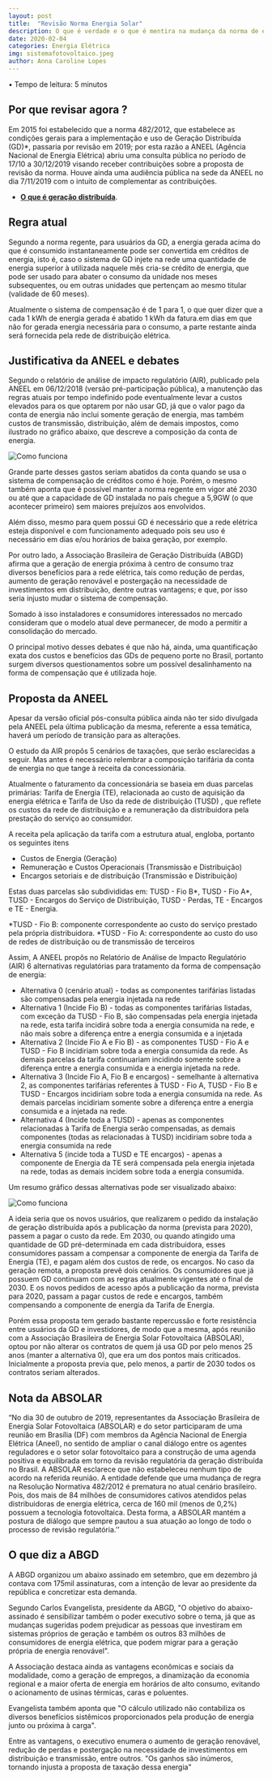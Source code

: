 ```yaml
---
layout: post
title:  "Revisão Norma Energia Solar"
description: O que é verdade e o que é mentira na mudança da norma de energia solar
date: 2020-02-04
categories: Energia Elétrica
img: sistemafotovoltaico.jpeg
author: Anna Caroline Lopes
---
```



•	Tempo de leitura: 5 minutos

<h2> Por que revisar agora ? </h2>

Em 2015 foi estabelecido que a norma 482/2012, que estabelece as condições gerais para a implementação e uso de Geração Distribuída (GD)*, passaria por revisão em 2019; por esta razão a ANEEL (Agência Nacional de Energia Elétrica) abriu uma consulta pública no período de 17/10 a 30/12/2019 visando receber contribuições sobre a proposta de revisão da norma. Houve ainda uma audiência pública na sede da ANEEL no dia 7/11/2019 com o intuito de complementar as contribuições.

*  **[O que é geração distribuída](http://www.inee.org.br/forum_ger_distrib.asp)**.

<h2>Regra atual </h2>

Segundo a norma regente, para usuários da GD, a energia gerada acima do que é consumido instantaneamente pode ser convertida em créditos de energia, isto é, caso o sistema de GD injete na rede uma quantidade de energia superior à utilizada naquele mês cria-se crédito de energia, que pode ser usado para abater o consumo da unidade nos meses subsequentes, ou em outras unidades que pertençam ao mesmo titular (validade de 60 meses). 

Atualmente o sistema de compensação é de 1 para 1, o que quer dizer que a cada 1 kWh de energia gerada é abatido 1 kWh da fatura.em dias em que não for gerada energia necessária para o consumo, a parte restante ainda será fornecida pela rede de distribuição elétrica.



<h2> Justificativa da ANEEL e debates </h2>

Segundo o relatório de análise de impacto regulatório (AIR), publicado pela ANEEL em 06/12/2018 (versão pré-participação pública), a manutenção das regras atuais por tempo indefinido pode eventualmente levar a custos elevados para os que optarem por não usar GD, já que o valor pago da conta de energia não inclui somente geração de energia, mas também custos de transmissão, distribuição, além de demais impostos, como ilustrado no gráfico abaixo, que descreve a composição da conta de energia. 

![Como funciona](foto1.png)

Grande parte desses gastos seriam abatidos da conta quando se usa o sistema de compensação de créditos como é hoje. Porém, o mesmo também aponta que é possível manter a norma regente em vigor até 2030 ou até que a capacidade de GD instalada no país chegue a 5,9GW (o que acontecer primeiro) sem maiores prejuízos aos envolvidos.

Além disso, mesmo para quem possui GD é necessário que a rede elétrica esteja disponível e com funcionamento adequado pois seu uso é necessário em dias e/ou horários de baixa geração, por exemplo. 

Por outro lado, a Associação Brasileira de Geração Distribuída (ABGD) afirma que a geração de energia próxima à centro de consumo traz diversos benefícios para a rede elétrica, tais como redução de perdas, aumento de geração renovável e postergação na necessidade de investimentos em distribuição, dentre outras vantagens; e que, por isso seria injusto mudar o sistema de compensação.

Somado à isso instaladores e consumidores interessados no mercado consideram que o modelo atual deve permanecer, de modo a permitir a consolidação do mercado.

O principal motivo desses debates é que não há, ainda, uma quantificação exata dos custos e benefícios das GDs de pequeno porte no Brasil, portanto surgem diversos questionamentos sobre um possível desalinhamento na forma de compensação que é utilizada hoje.

<h2> Proposta da ANEEL </h2>

Apesar da versão oficial pós-consulta pública ainda não ter sido divulgada pela ANEEL pela última publicação da mesma, referente a essa temática, haverá um período de transição para as alterações.

O estudo da AIR propôs 5 cenários de taxações, que serão esclarecidas a seguir. Mas antes é necessário relembrar a composição tarifária da conta de energia no que tange à receita da concessionária.

Atualmente o faturamento da concessionária se baseia em duas parcelas primárias: Tarifa de Energia (TE), relacionada ao custo de aquisição da energia elétrica e Tarifa de Uso da rede de distribuição (TUSD) , que reflete os custos da rede de distribuição e a remuneração da distribuidora pela prestação do serviço ao consumidor. 

A receita pela aplicação da tarifa com a estrutura atual, engloba, portanto os seguintes itens

<ul>
  <li>Custos de Energia (Geração)</li>
  <li>Remuneração e Custos Operacionais (Transmissão e Distribuição)</li>
  <li>Encargos setoriais e de distribuição (Transmissão e Distribuição)</li>
</ul>

Estas duas parcelas são subdivididas em: TUSD - Fio B*, TUSD - Fio A*, TUSD - Encargos do Serviço de Distribuição, TUSD - Perdas, TE - Encargos e TE - Energia.

*TUSD - Fio B:  componente correspondente ao custo do serviço prestado pela própria distribuidora.
*TUSD - Fio A: correspondente ao custo do uso de redes de distribuição ou de transmissão de terceiros

Assim, A ANEEL propôs no Relatório de Análise de Impacto Regulatório (AIR) 6 alternativas regulatórias para tratamento da forma de compensação de energia:

<ul>
  <li>Alternativa 0 (cenário atual) - todas as componentes tarifárias listadas são compensadas pela energia injetada na rede
</li>
  <li>Alternativa 1 (Incide Fio B) - todas as componentes tarifárias listadas, com exceção da TUSD - Fio B, são compensadas pela energia injetada na rede, esta tarifa incidirá sobre toda a energia consumida na rede, e não mais sobre a diferença entre a energia consumida e a injetada
</li>
  <li>Alternativa 2 (Incide Fio A e Fio B) - as componentes TUSD - Fio A e TUSD - Fio B incidiriam sobre toda a energia consumida da rede. As demais parcelas da tarifa continuariam incidindo somente sobre a diferença entre a energia consumida e a energia injetada na rede.
</li>
<li>Alternativa 3 (Incide Fio A, Fio B e encargos) - semelhante à alternativa 2, as componentes tarifárias referentes à TUSD - Fio A, TUSD - Fio B e TUSD - Encargos incidiriam sobre toda a energia consumida na rede. As demais parcelas incidiriam somente sobre a diferença entre a energia consumida e a injetada na rede.
</li>
<li>Alternativa 4 (Incide toda a TUSD) - apenas as componentes relacionadas à Tarifa de Energia serão compensadas, as demais componentes (todas as relacionadas à TUSD) incidiriam sobre toda a energia consumida na rede

</li>
<li>Alternativa 5 (incide toda a TUSD e TE encargos) - apenas a componente de Energia da TE será compensada pela energia injetada na rede, todas as demais incidem sobre toda a energia consumida.

</li>
</ul>

Um resumo gráfico dessas alternativas pode ser visualizado abaixo:

![Como funciona](2.png)

A ideia seria que os novos usuários, que realizarem o pedido da instalação de geração distribuída após a publicação da norma (prevista para 2020), passem a pagar o custo da rede. Em 2030, ou quando atingido uma quantidade de GD pré-determinada em cada distribuidora, esses consumidores passam a compensar a componente de energia da Tarifa de Energia (TE), e pagam além dos custos de rede, os encargos. No caso da geração remota, a proposta prevê dois cenários. Os consumidores que já possuem GD continuam com as regras atualmente vigentes até o final de 2030. E os novos pedidos de acesso após a publicação da norma, prevista para 2020, passam a pagar custos de rede e encargos, também compensando a componente de energia da Tarifa de Energia.

Porém essa proposta tem gerado bastante repercussão e forte resistência entre usuários da GD e investidores, de modo que a mesma, após reunião com a  Associação Brasileira de Energia Solar Fotovoltaica (ABSOLAR), optou por não alterar os contratos de quem já usa GD por pelo menos 25 anos (manter a alternativa 0), que era um dos pontos mais criticados. Inicialmente a proposta previa que, pelo menos, a partir de 2030 todos os contratos seriam alterados. 

<h2> Nota da ABSOLAR </h2>
“No dia 30 de outubro de 2019, representantes da Associação Brasileira de Energia Solar Fotovoltaica (ABSOLAR) e do setor participaram de uma reunião em Brasília (DF) com membros da Agência Nacional de Energia Elétrica (Aneel), no sentido de ampliar o canal diálogo entre os agentes reguladores e o setor solar fotovoltaico para a construção de uma agenda positiva e equilibrada em torno da revisão regulatória da geração distribuída no Brasil. A ABSOLAR esclarece que não estabeleceu nenhum tipo de acordo na referida reunião. A entidade defende que uma mudança de regra na Resolução Normativa 482/2012 é prematura no atual cenário brasileiro. Pois, dos mais de 84 milhões de consumidores cativos atendidos pelas distribuidoras de energia elétrica, cerca de 160 mil (menos de 0,2%) possuem a tecnologia fotovoltaica. Desta forma, a ABSOLAR mantém a postura de diálogo que sempre pautou a sua atuação ao longo de todo o processo de revisão regulatória.’’

<h2> O que diz a ABGD </h2>

A ABGD organizou um abaixo assinado em setembro, que em dezembro já contava com 175mil assinaturas, com a intenção de levar ao presidente da república e concretizar esta demanda.

Segundo Carlos Evangelista, presidente da ABGD, "O objetivo do abaixo-assinado é sensibilizar também o poder executivo sobre o tema, já que as mudanças sugeridas podem prejudicar as pessoas que investiram em sistemas próprios de geração e também os outros 83 milhões de consumidores de energia elétrica, que podem migrar para a geração própria de energia renovável".

A Associação destaca ainda as vantagens econômicas e sociais da modalidade, como a geração de empregos, a dinamização da economia regional e a maior oferta de energia em horários de alto consumo, evitando o acionamento de usinas térmicas, caras e poluentes.

Evangelista também aponta que "O cálculo utilizado não contabiliza os diversos benefícios sistêmicos proporcionados pela produção de energia junto ou próxima à carga". 

Entre as vantagens, o executivo enumera o aumento de geração renovável, redução de perdas e postergação na necessidade de investimentos em distribuição e transmissão, entre outros. "Os ganhos são inúmeros, tornando injusta a proposta de taxação dessa energia"
